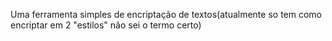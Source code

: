 Uma ferramenta simples de encriptação de textos(atualmente so tem como encriptar em 2 "estilos" não sei o termo certo)
